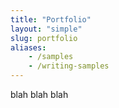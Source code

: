 ```yaml
---
title: "Portfolio"
layout: "simple"
slug: portfolio
aliases:
    - /samples
    - /writing-samples
---
```

blah blah blah
